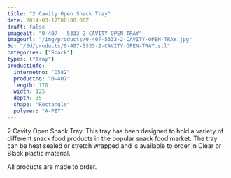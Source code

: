 ```yaml
---
title: "2 Cavity Open Snack Tray"
date: 2014-03-17T00:00:00Z
draft: false
imagealt: "0-407 - 5333 2 CAVITY OPEN TRAY"
imageurl: "/img/products/0-407-5333-2-CAVITY-OPEN-TRAY.jpg"
3d: "/3d/products/0-407-5333-2-CAVITY-OPEN-TRAY.stl"
categories: ["Snack"]
types: ["Tray"]
productinfo:
  internetno: "D582"
  productno: "0-407"
  length: 170
  width: 125
  depth: 35
  shape: "Rectangle"
  polymer: "A-PET"
---
```

2 Cavity Open Snack Tray. This tray has been designed to hold a variety of different snack food products in the popular snack food market. The tray can be heat sealed or stretch wrapped and is available to order in Clear or Black plastic material.

 All products are made to order.


